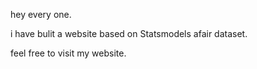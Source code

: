 hey every one.

i have bulit a website based on Statsmodels afair dataset.

feel free to visit my website.
